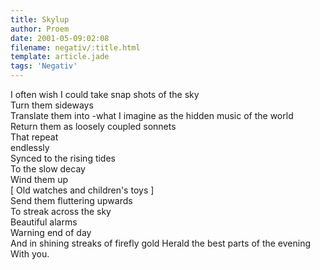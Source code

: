```yaml
---
title: Skylup
author: Proem
date: 2001-05-09:02:08
filename: negativ/:title.html
template: article.jade
tags: 'Negativ'
---	
```

I often wish I could take snap shots of the sky  
Turn them sideways  
Translate them into -what I imagine as the hidden music of the world  
Return them as loosely coupled sonnets  
That repeat  
endlessly  
Synced to the rising tides  
To the slow decay  
Wind them up  
  [ Old watches and children's toys ]  
Send them fluttering upwards  
To streak across the sky  
Beautiful alarms  
Warning end of day  
And in shining streaks of firefly gold 
Herald the best parts of the evening  
With you.
